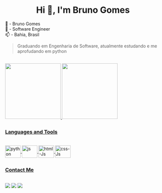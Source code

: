 <h1 align="center"> Hi 👋, I'm Bruno Gomes </h1>

<p>💬 - Bruno Gomes<br>
   🔭 - Software Engineer<br>
   📫 - Bahia, Brasil
</p>

> Graduando em Engenharia de Software, atualmente estudando e me aprofudando em python

<br>

<div>
  <a href="https://github.com/brunocmg">
  <img height="180em" src="https://github-readme-stats.vercel.app/api?username=brunocmg&show_icons=true&theme=dracula&include_all_commits=true&count_private=true"/>
  <img height="180em" src="https://github-readme-stats.vercel.app/api/top-langs/?username=brunocmg&layout=compact&langs_count=16&theme=dracula"/>
</div>

##

<h3>Languages ​​and Tools</h3>

<div style="display: inline_block"><br>
  <img align="center" alt="python" height="40" width="50" src="https://cdn.jsdelivr.net/gh/devicons/devicon@latest/icons/python/python-original.svg">
  <! -- <img align="center" alt="django" height="40" width="50" src="https://cdn.jsdelivr.net/gh/devicons/devicon@latest/icons/django/django-plain.svg" /> 
  <! -- <img align="center" alt="mysql" height="40" width="50" src="https://cdn.jsdelivr.net/gh/devicons/devicon@latest/icons/mysql/mysql-original.svg">
  <img align="center" alt="js" height="40" width="50" src="https://cdn.jsdelivr.net/gh/devicons/devicon@latest/icons/javascript/javascript-original.svg" />
  <img align="center" alt="html-Js" height="40" width="50" src="https://cdn.jsdelivr.net/gh/devicons/devicon@latest/icons/html5/html5-original.svg">
  <img align="center" alt="css-Js" height="40" width="50" src="https://cdn.jsdelivr.net/gh/devicons/devicon@latest/icons/css3/css3-original.svg">
  <! -- <img align="center" alt="bootstrap" height="40" width="50" src="https://cdn.jsdelivr.net/gh/devicons/devicon@latest/icons/bootstrap/bootstrap-original.svg">
</div>

##

<h3>Contact Me</h3>

<div >
  <br>
  <a href="mailto:brunocmg2006@gmail.com" target="_blank"><img src="https://img.shields.io/badge/Gmail-D14836?style=for-the-badge&logo=gmail&logoColor=white"></a>
  <a href="https://www.linkedin.com/in/brunocmgomes/" target="_blank"><img src="https://img.shields.io/badge/-LinkedIn-%230077B5?style=for-the-badge&logo=linkedin&logoColor=white" target="_blank"></a>
  <a href="" target="_blank"><img src="https://img.shields.io/badge/website-000000?style=for-the-badge&logo=About.me&logoColor=white"></a>
</div>

##
